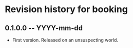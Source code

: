 # Revision history for booking

## 0.1.0.0 -- YYYY-mm-dd

* First version. Released on an unsuspecting world.
